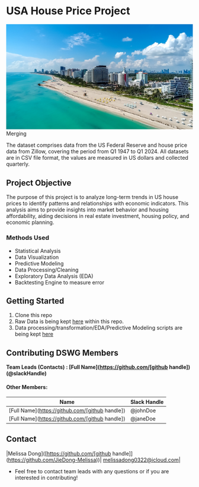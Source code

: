 # USA House Price Project 
![image](https://github.com/JieDong-Melissa/USA_house_price/blob/main/images/houses.jpeg)
Merging 

The dataset comprises data from the US Federal Reserve and house price data from Zillow, covering the period from Q1 1947 to Q1 2024. All datasets are in CSV file format, the values are measured in US dollars and collected quarterly.

## Project Objective
The purpose of this project is to analyze long-term trends in US house prices to identify patterns and relationships with economic indicators. This analysis aims to provide insights into market behavior and housing affordability, aiding decisions in real estate investment, housing policy, and economic planning.

### Methods Used
* Statistical Analysis
* Data Visualization
* Predictive Modeling
* Data Processing/Cleaning
* Exploratory Data Analysis (EDA)
* Backtesting Engine to measure error 

## Getting Started

1. Clone this repo
2. Raw Data is being kept [here](https://github.com/JieDong-Melissa/USA_house_price/tree/main/datasets) within this repo.  
3. Data processing/transformation/EDA/Predictive Modeling scripts are being kept [here](https://github.com/JieDong-Melissa/USA_house_price/blob/main/EDA_House_prices.ipynb)

## Contributing DSWG Members

**Team Leads (Contacts) : [Full Name](https://github.com/[github handle])(@slackHandle)**

#### Other Members:

|Name     |  Slack Handle   | 
|---------|-----------------|
|[Full Name](https://github.com/[github handle])| @johnDoe        |
|[Full Name](https://github.com/[github handle]) |     @janeDoe    |

## Contact
|Melissa Dong]([https://github.com/[github handle]](https://github.com/JieDong-Melissa))| melissadong0322@icloud.com|
* Feel free to contact team leads with any questions or if you are interested in contributing!
